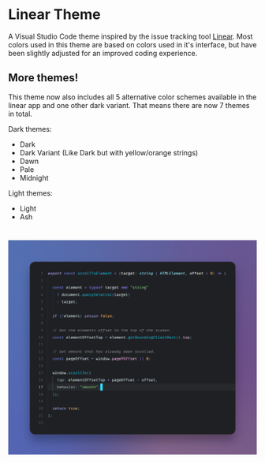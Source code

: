 # Linear Theme

A Visual Studio Code theme inspired by the issue tracking tool [Linear](https://linear.app/). Most colors used in this theme are based on colors used in it's interface, but have been slightly adjusted for an improved coding experience. 

## More themes!

This theme now also includes all 5 alternative color schemes available in the linear app and one other dark variant. That means there are now 7 themes in total.

Dark themes:
* Dark
* Dark Variant (Like Dark but with yellow/orange strings)
* Dawn
* Pale
* Midnight

Light themes:
* Light
* Ash

#
![Preview](images/preview.png)